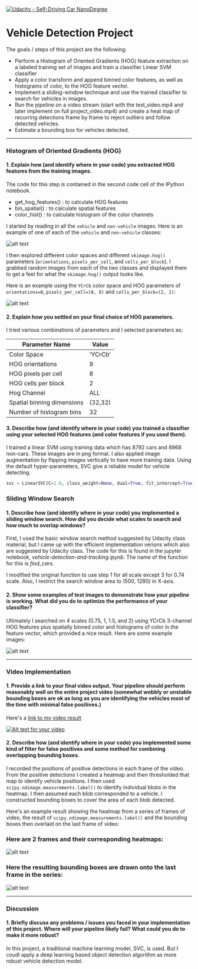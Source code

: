 [![Udacity - Self-Driving Car NanoDegree](https://s3.amazonaws.com/udacity-sdc/github/shield-carnd.svg)](http://www.udacity.com/drive)

# **Vehicle Detection Project**

The goals / steps of this project are the following:

* Perform a Histogram of Oriented Gradients (HOG) feature extraction on a labeled training set of images and train a classifier Linear SVM classifier
* Apply a color transform and append binned color features, as well as histograms of color, to the HOG feature vector. 
* Implement a sliding-window technique and use the trained classifier to search for vehicles in images.
* Run the pipeline on a video stream (start with the test_video.mp4 and later implement on full project_video.mp4) and create a heat map of recurring detections frame by frame to reject outliers and follow detected vehicles.
* Estimate a bounding box for vehicles detected.

[//]: # (Image References)
[image1]: ./examples/car_not_car.png
[image2]: ./examples/HOG_example.jpg
[image8]: ./images/sample-pipeline-output.png
[image9]: ./images/heatmap.png
[image10]: ./images/final-image.png
[video1]: ./project_video.mp4

---


### Histogram of Oriented Gradients (HOG)

#### 1. Explain how (and identify where in your code) you extracted HOG features from the training images.

The code for this step is contained in the second code cell of the IPython notebook.

* get_hog_features() : to calculate HOG features
* bin_spatial() : to calculate spatial features
* color_hist() : to calculate histogram of the color channels

I started by reading in all the `vehicle` and `non-vehicle` images.  Here is an example of one of each of the `vehicle` and `non-vehicle` classes:

![alt text][image1]

I then explored different color spaces and different `skimage.hog()` parameters (`orientations`, `pixels_per_cell`, and `cells_per_block`).  I grabbed random images from each of the two classes and displayed them to get a feel for what the `skimage.hog()` output looks like.

Here is an example using the `YCrCb` color space and HOG parameters of `orientations=8`, `pixels_per_cell=(8, 8)` and `cells_per_block=(2, 2)`:

![alt text][image2]

#### 2. Explain how you settled on your final choice of HOG parameters.

I tried various combinations of parameters and I selected parameters as;

| Parameter Name | Value |
|----------------|-------|
| Color Space | 'YCrCb' |
| HOG orientations |  9  | 
| HOG pixels per cell | 8 |
| HOG cells per block | 2 |
| Hog Channel | ALL |
|Spatial binning dimensions | (32,32) |
| Number of histogram bins | 32 |

#### 3. Describe how (and identify where in your code) you trained a classifier using your selected HOG features (and color features if you used them).

I trained a linear SVM using training data which has 8792 cars and 8968 non-cars. These images are in png format. I also applied image augmentation by flipping images vertically to have more training data. Using the default hyper-parameters, SVC give a reliable model for vehicle detecting.

```python
svc = LinearSVC(C=1.0, class_weight=None, dual=True, fit_intercept=True, intercept_scaling=1,loss='squared_hinge', max_iter=1000, multi_class='ovr', penalty='l2',random_state=None, tol=0.0001, verbose=0)
```

### Sliding Window Search

#### 1. Describe how (and identify where in your code) you implemented a sliding window search.  How did you decide what scales to search and how much to overlap windows?

First, I used the basic window search method suggested by Udacity class material, but I came up with the efficient implementation verions which also are suggested by Udacity class. The code for this is found in the jupyter notebook, _vehicle-detection-and-tracking.ipynb_. The name of the function for this is _find_cars_.

I modified the original function to use step 1 for all scale except 3 for 0.74 scale. Also, I restrict the search window area to (500, 1280) in X-axis.

#### 2. Show some examples of test images to demonstrate how your pipeline is working.  What did you do to optimize the performance of your classifier?

Ultimately I searched on 4 scales (0.75, 1, 1.5, and 2) using YCrCb 3-channel HOG features plus spatially binned color and histograms of color in the feature vector, which provided a nice result. Here are some example images:

![alt text][image8]

---

### Video Implementation

#### 1. Provide a link to your final video output. Your pipeline should perform reasonably well on the entire project video (somewhat wobbly or unstable bounding boxes are ok as long as you are identifying the vehicles most of the time with minimal false positives.)

Here's a [link to my video result](./project_video-result.mp4)

[![Alt text for your video](https://img.youtube.com/vi/T-D1KVIuvjA/0.jpg)](https://youtu.be/iQEmfnoFxZI)

#### 2. Describe how (and identify where in your code) you implemented some kind of filter for false positives and some method for combining overlapping bounding boxes.

I recorded the positions of positive detections in each frame of the video.  From the positive detections I created a heatmap and then thresholded that map to identify vehicle positions.  I then used `scipy.ndimage.measurements.label()` to identify individual blobs in the heatmap.  I then assumed each blob corresponded to a vehicle.  I constructed bounding boxes to cover the area of each blob detected.  

Here's an example result showing the heatmap from a series of frames of video, the result of `scipy.ndimage.measurements.label()` and the bounding boxes then overlaid on the last frame of video:

### Here are 2 frames and their corresponding heatmaps:

![alt text][image9]

### Here the resulting bounding boxes are drawn onto the last frame in the series:

![alt text][image10]

---

### Discussion

#### 1. Briefly discuss any problems / issues you faced in your implementation of this project.  Where will your pipeline likely fail?  What could you do to make it more robust?

In this project, a traditional machine learning model, SVC, is used. But I coudl apply a deep learning based object detection algorithm as more robust vehicle detection model.

